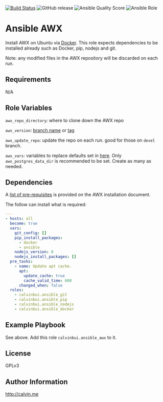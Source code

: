[![Build Status](https://travis-ci.com/calvinbui/ansible-awx.svg?branch=master)](https://travis-ci.com/calvinbui/ansible-awx)
![GitHub release](https://img.shields.io/github/release/calvinbui/ansible-awx.svg)
![Ansible Quality Score](https://img.shields.io/ansible/quality/35898.svg)
![Ansible Role](https://img.shields.io/ansible/role/d/35898.svg)

# Ansible AWX

Install AWX on Ubuntu via [Docker](https://github.com/ansible/awx/blob/devel/INSTALL.md#docker-or-docker-compose). This role expects dependencies to be installed already such as Docker, pip, nodejs and git.

Note: any modified files in the AWX repository will be discarded on each run.

##  Requirements

N/A

## Role Variables

`awx_repo_directory`: where to clone down the AWX repo

`awx_version`: [branch name](https://github.com/ansible/awx/branches) or [tag](https://github.com/ansible/awx/tags)

`awx_update_repo`: update the repo on each run. good for those on `devel` branch.

`awx_vars`: variables to replace defaults set in [here](https://github.com/ansible/awx/blob/devel/installer/inventory). Only `awx_postgres_data_dir` is recommended to be set. Create as many as needed.

## Dependencies

A [list of pre-requisites](https://github.com/ansible/awx/blob/devel/INSTALL.md#prerequisites) is provided on the AWX installation document.

The follow can install what is required:
```yaml
---
- hosts: all
  become: true
  vars:
    git_config: []
    pip_install_packages:
      - docker
      - ansible
    nodejs_version: 8
    nodejs_install_packages: []
  pre_tasks:
    - name: Update apt cache.
      apt:
        update_cache: true
        cache_valid_time: 600
      changed_when: false
  roles:
    - calvinbui.ansible_git
    - calvinbui.ansible_pip
    - calvinbui.ansible_nodejs
    - calvinbui.ansible_docker
```
## Example Playbook

See above. Add this role `calvinbui.ansible_awx` to it.

## License

GPLv3

## Author Information

http://calvin.me
